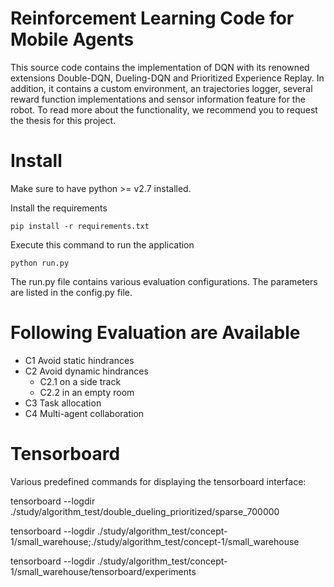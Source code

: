 # Reinforcement Learning Code for Mobile Agents

This source code contains the implementation of DQN with its renowned extensions Double-DQN, Dueling-DQN and Prioritized Experience Replay. In addition, it contains a custom environment, an trajectories logger, several reward function implementations and sensor information feature for the robot. To read more about the functionality, we recommend you to request the thesis for this project.

# Install

Make sure to have python >= v2.7 installed.

Install the requirements

``pip install -r requirements.txt``

Execute this command to run the application

``python run.py``

The run.py file contains various evaluation configurations. The parameters are listed in the config.py file.

# Following Evaluation are Available

- C1 Avoid static hindrances
- C2 Avoid dynamic hindrances
    - C2.1 on a side track
    - C2.2 in an empty room
- C3 Task allocation
- C4 Multi-agent collaboration

# Tensorboard

Various predefined commands for displaying the tensorboard interface:

tensorboard --logdir ./study/algorithm_test/double_dueling_prioritized/sparse_700000

tensorboard --logdir ./study/algorithm_test/concept-1/small_warehouse;./study/algorithm_test/concept-1/small_warehouse

tensorboard --logdir ./study/algorithm_test/concept-1/small_warehouse/tensorboard/experiments

